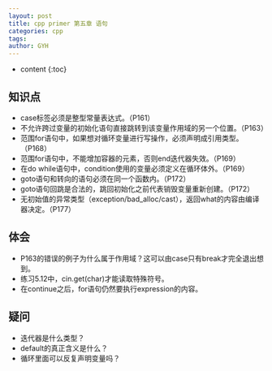 ```yaml
---
layout: post
title: cpp primer 第五章 语句
categories: cpp
tags: 
author: GYH
---
```


* content
{:toc}

## 知识点

- case标签必须是整型常量表达式。（P161）
- 不允许跨过变量的初始化语句直接跳转到该变量作用域的另一个位置。（P163）
- 范围for语句中，如果想对循环变量进行写操作，必须声明成引用类型。（P168）
- 范围for语句中，不能增加容器的元素，否则end迭代器失效。（P169）
- 在do while语句中，condition使用的变量必须定义在循环体外。（P169）
- goto语句和转向的语句必须在同一个函数内。（P172）
- goto语句回跳是合法的，跳回初始化之前代表销毁变量重新创建。（P172）
- 无初始值的异常类型（exception/bad_alloc/cast），返回what的内容由编译器决定。（P177）

## 体会

- P163的错误的例子为什么属于作用域？这可以由case只有break才完全退出想到。
- 练习5.12中，cin.get(char)才能读取特殊符号。
- 在continue之后，for语句仍然要执行expression的内容。

## 疑问

- 迭代器是什么类型？
- default的真正含义是什么？
- 循环里面可以反复声明变量吗？